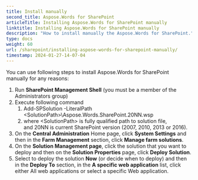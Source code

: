 ```yaml
---
title: Install manually
second_title: Aspose.Words for SharePoint
articleTitle: Installing Aspose.Words for SharePoint manually
linktitle: Installing Aspose.Words for SharePoint manually
description: "How to install manually the Aspose.Words for SharePoint."
type: docs
weight: 60
url: /sharepoint/installing-aspose-words-for-sharepoint-manually/
timestamp: 2024-01-27-14-07-04
---
```


You can use following steps to install Aspose.Words for SharePoint manually for any reasons:

1. Run **SharePoint Management Shell** (you must be a member of the Administrators group)
1. Execute following command
   1. Add-SPSolution -LiteralPath &lt;SolutionPath&gt;\Aspose.Words.SharePoint.20NN.wsp
   1. where &lt;SolutionPath&gt; is fully qualified path to solution file, and 20NN is current SharePoint version (2007, 2010, 2013 or 2016).
1. On the **Central Administration** Home page, click **System Settings** and then in the **Farm Management** section, click **Manage farm solutions**.
1. On the **Solution Management page**, click the solution that you want to deploy and then on the **Solution Properties** page, click **Deploy Solution**.
1. Select to deploy the solution **Now** (or decide when to deploy) and then in the **Deploy To** section, in the **A specific web application** list, click either All web applications or select a specific Web application.

